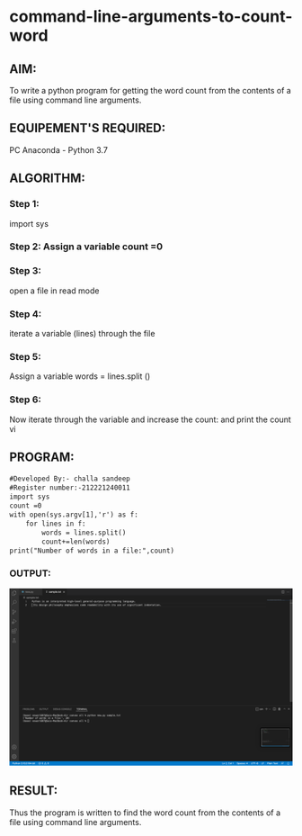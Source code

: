 # command-line-arguments-to-count-word
## AIM:
To write a python program for getting the word count from the contents of a file using command line arguments.
## EQUIPEMENT'S REQUIRED: 
PC
Anaconda - Python 3.7
## ALGORITHM: 
### Step 1:
import sys

### Step 2: Assign a variable count =0

 
### Step 3: 
open a file in read mode

### Step 4: 
iterate a variable (lines) through the file

### Step 5: 
Assign a variable words = lines.split ()

### Step 6: 
Now iterate through the variable and increase the count: and print the count vi


## PROGRAM:
~~~
#Developed By:- challa sandeep
#Register number:-212221240011
import sys
count =0
with open(sys.argv[1],'r') as f:
    for lines in f:
        words = lines.split()
        count+=len(words)
print("Number of words in a file:",count)      
~~~

### OUTPUT:
![](solve.png)



## RESULT:
Thus the program is written to find the word count from the contents of a file using command line arguments.
